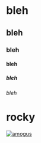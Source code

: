 # bleh

## bleh

### bleh

#### bleh

##### bleh

###### bleh

# rocky

[![amogus](https://github-readme-stats.vercel.app/api?username=quinten814&show=total_commits)](https://github.com/anuraghazra/github-readme-stats)
